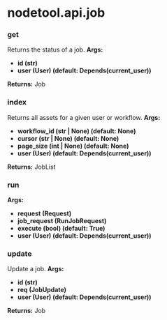 # nodetool.api.job

### get

Returns the status of a job.
**Args:**
- **id (str)**
- **user (User) (default: Depends(current_user))**

**Returns:** Job

### index

Returns all assets for a given user or workflow.
**Args:**
- **workflow_id (str | None) (default: None)**
- **cursor (str | None) (default: None)**
- **page_size (int | None) (default: None)**
- **user (User) (default: Depends(current_user))**

**Returns:** JobList

### run

**Args:**
- **request (Request)**
- **job_request (RunJobRequest)**
- **execute (bool) (default: True)**
- **user (User) (default: Depends(current_user))**

### update

Update a job.
**Args:**
- **id (str)**
- **req (JobUpdate)**
- **user (User) (default: Depends(current_user))**

**Returns:** Job

